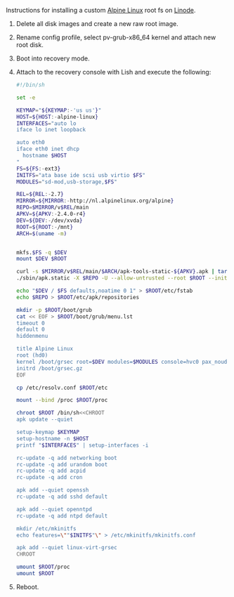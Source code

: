 Instructions for installing a custom [Alpine Linux][] root fs on
[Linode][].

1. Delete all disk images and create a new raw root image.
2. Rename config profile, select pv-grub-x86_64 kernel and
   attach new root disk.
3. Boot into recovery mode.
4. Attach to the recovery console with Lish and execute the following:

    ```sh
    #!/bin/sh

    set -e

    KEYMAP="${KEYMAP:-'us us'}"
    HOST=${HOST:-alpine-linux}
    INTERFACES="auto lo
    iface lo inet loopback

    auto eth0
    iface eth0 inet dhcp
      hostname $HOST
    "
    FS=${FS:-ext3}
    INITFS="ata base ide scsi usb virtio $FS"
    MODULES="sd-mod,usb-storage,$FS"

    REL=${REL:-2.7}
    MIRROR=${MIRROR:-http://nl.alpinelinux.org/alpine}
    REPO=$MIRROR/v$REL/main
    APKV=${APKV:-2.4.0-r4}
    DEV=${DEV:-/dev/xvda}
    ROOT=${ROOT:-/mnt}
    ARCH=$(uname -m)


    mkfs.$FS -q $DEV
    mount $DEV $ROOT

    curl -s $MIRROR/v$REL/main/$ARCH/apk-tools-static-${APKV}.apk | tar xz
    ./sbin/apk.static -X $REPO -U --allow-untrusted --root $ROOT --initdb add alpine-base

    echo "$DEV / $FS defaults,noatime 0 1" > $ROOT/etc/fstab
    echo $REPO > $ROOT/etc/apk/repositories

    mkdir -p $ROOT/boot/grub
    cat << EOF > $ROOT/boot/grub/menu.lst
    timeout 0
    default 0
    hiddenmenu

    title Alpine Linux
    root (hd0)
    kernel /boot/grsec root=$DEV modules=$MODULES console=hvc0 pax_nouderef quiet
    initrd /boot/grsec.gz
    EOF

    cp /etc/resolv.conf $ROOT/etc

    mount --bind /proc $ROOT/proc

    chroot $ROOT /bin/sh<<CHROOT
    apk update --quiet 

    setup-keymap $KEYMAP
    setup-hostname -n $HOST
    printf "$INTERFACES" | setup-interfaces -i

    rc-update -q add networking boot
    rc-update -q add urandom boot
    rc-update -q add acpid
    rc-update -q add cron

    apk add --quiet openssh
    rc-update -q add sshd default

    apk add --quiet openntpd
    rc-update -q add ntpd default

    mkdir /etc/mkinitfs
    echo features=\""$INITFS"\" > /etc/mkinitfs/mkinitfs.conf

    apk add --quiet linux-virt-grsec
    CHROOT

    umount $ROOT/proc
    umount $ROOT
    ```
5. Reboot.

[Alpine Linux]: http://alpinelinux.org/
[Linode]: https://www.linode.com/
